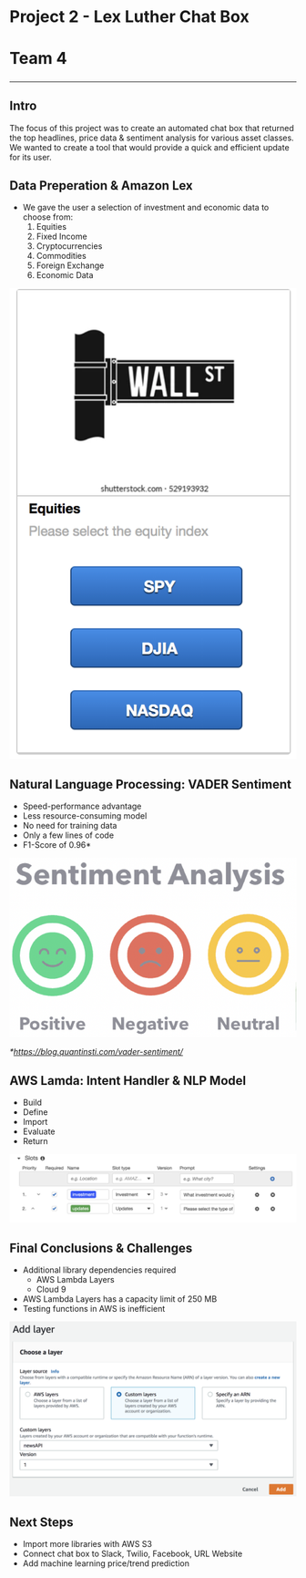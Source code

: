# Project 2 - Lex Luther Chat Box

# Team 4
##### 
---

## Intro 
The focus of this project was to create an automated chat box that returned the top headlines, price data & sentiment analysis for various asset classes. We wanted to create a tool that would provide a quick and efficient update for its user. 



## Data Preperation & Amazon Lex
 * We gave the user a selection of investment and economic data to choose from:
    1. Equities
    2. Fixed Income
    3. Cryptocurrencies
    4. Commodities
    5. Foreign Exchange
    6. Economic Data

![GitHub Logo](images/InvestmentPrompt.png)

## Natural Language Processing: VADER Sentiment
* Speed-performance advantage
* Less resource-consuming model
* No need for training data
* Only a few lines of code
* F1-Score of 0.96* 

![GitHub Logo](images/SentimentAnalysis.png)

_*https://blog.quantinsti.com/vader-sentiment/_ 


## AWS Lamda: Intent Handler & NLP Model
* Build
* Define
* Import
* Evaluate
* Return

![GitHub Logo](images/Slots.png)


## Final Conclusions & Challenges

* Additional library dependencies required
    * AWS Lambda Layers 
    * Cloud 9
* AWS Lambda Layers has a capacity limit of  250 MB
* Testing functions in AWS is inefficient

![GitHub Logo](images/LambdaLayer.png)


## Next Steps
* Import more libraries with AWS S3 
* Connect chat box to Slack, Twilio, Facebook, URL Website
* Add machine learning price/trend prediction





